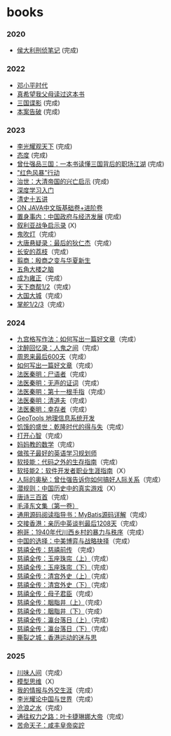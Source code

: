 # books

### 2020

- [侯大利刑侦笔记](https://github.com/william-hyx/books/issues/3) (完成)


### 2022

- [邓小平时代](https://github.com/william-hyx/books/issues/4) 
- [真希望我父母读过这本书](https://github.com/william-hyx/books/issues/5)
- [三国谍影](https://github.com/william-hyx/books/issues/38) (完成)
- [本案告破](https://github.com/william-hyx/books/issues/39) (完成)

### 2023

- [李光耀观天下](https://github.com/william-hyx/books/issues/41) (完成)
- [态度](https://github.com/william-hyx/books/issues/42) (完成)
- [曾仕强品三国：一本书读懂三国背后的职场江湖](https://github.com/william-hyx/books/issues/49) (完成)
- ["红色风暴"行动](https://github.com/william-hyx/books/issues/47)
- [治世：大清帝国的兴亡启示](https://github.com/william-hyx/books/issues/50) (完成)
- [深度学习入门](https://github.com/william-hyx/books/issues/51)
- [清史十五讲](https://github.com/william-hyx/books/issues/52)
- [ON JAVA中文版基础卷+进阶卷](https://github.com/william-hyx/books/issues/54)
- [置身事内：中国政府与经济发展](https://github.com/william-hyx/books/issues/16) (完成)
- [叙利亚战争启示录](https://github.com/william-hyx/books/issues/59) (X)
- [鬼吹灯](https://github.com/william-hyx/books/issues/60)（完成）
- [大唐悬疑录：最后的狄仁杰](https://github.com/william-hyx/books/issues/61)（完成）
- [长安的荔枝](https://github.com/william-hyx/books/issues/62)（完成）
- [翦商：殷商之变与华夏新生](https://github.com/william-hyx/books/issues/63)
- [五角大楼之脑](https://github.com/william-hyx/books/issues/64)
- [成为雍正](https://github.com/william-hyx/books/issues/66)（完成）
- [天下商帮1/2](https://github.com/william-hyx/books/issues/67)（完成）
- [大国大城](https://github.com/william-hyx/books/issues/68)（完成）
- [掌舵1/2/3](https://github.com/william-hyx/books/issues/69)（完成）

### 2024

- [九宫格写作法：如何写出一篇好文章](https://github.com/william-hyx/books/issues/70)（完成）
- [沈醉回忆录：人鬼之间](https://github.com/william-hyx/books/issues/71)（完成）
- [周恩来最后600天](https://github.com/william-hyx/books/issues/72)（完成）
- [如何写出一篇好文章](https://github.com/william-hyx/books/issues/73)（完成）
- [法医秦明：尸语者](https://github.com/william-hyx/books/issues/74)（完成）
- [法医秦明：无声的证词](https://github.com/william-hyx/books/issues/75)（完成）
- [法医秦明：第十一根手指](https://github.com/william-hyx/books/issues/76)（完成）
- [法医秦明：清道夫](https://github.com/william-hyx/books/issues/77)（完成）
- [法医秦明：幸存者](https://github.com/william-hyx/books/issues/78)（完成）
- [GeoTools 地理信息系统开发](https://github.com/william-hyx/books/issues/79)
- [饥饿的盛世：乾隆时代的得与失](https://github.com/william-hyx/books/issues/65)（完成）
- [打开心智](https://github.com/william-hyx/books/issues/81)（完成）
- [妈妈教的数学](https://github.com/william-hyx/books/issues/83)（完成）
- [做孩子最好的英语学习规划师](https://github.com/william-hyx/books/issues/84)
- [软技能：代码之外的生存指南](https://github.com/william-hyx/books/issues/85)（完成）
- [软技能2：软件开发者职业生涯指南](https://github.com/william-hyx/books/issues/86)（X）
- [人际的奥秘：曾仕强告诉你如何搞好人际关系](https://github.com/william-hyx/books/issues/87)（完成）
- [潜规则：中国历史中的真实游戏](https://github.com/william-hyx/books/issues/88)（X）
- [唐诗三百首](https://github.com/william-hyx/books/issues/89)（完成）
- [毛泽东文集（第一卷）](https://github.com/william-hyx/books/issues/90)
- [通用源码阅读指导书：MyBatis源码详解](https://github.com/william-hyx/books/issues/91)（完成）
- [交接香港：亲历中英谈判最后1208天](https://github.com/william-hyx/books/issues/92)（完成）
- [袍哥：1940年代川西乡村的暴力与秩序](https://github.com/william-hyx/books/issues/93)（完成）
- [中国的选择：中美博弈与战略抉择](https://github.com/william-hyx/books/issues/94)（完成）
- [慈禧全传：慈禧前传](https://github.com/william-hyx/books/issues/2) （完成）
- [慈禧全传：玉座珠帘（上）](https://github.com/william-hyx/books/issues/2)（完成）
- [慈禧全传：玉座珠帘（下）](https://github.com/william-hyx/books/issues/2)（完成）
- [慈禧全传：清宫外史（上）](https://github.com/william-hyx/books/issues/2)（完成）
- [慈禧全传：清宫外史（下）](https://github.com/william-hyx/books/issues/2)（完成）
- [慈禧全传：母子君臣](https://github.com/william-hyx/books/issues/2)（完成）
- [慈禧全传：胭脂井（上）](https://github.com/william-hyx/books/issues/2)（完成）
- [慈禧全传：胭脂井（下）](https://github.com/william-hyx/books/issues/2)（完成）
- [慈禧全传：瀛台落日（上）](https://github.com/william-hyx/books/issues/2)（完成）
- [慈禧全传：瀛台落日（下）](https://github.com/william-hyx/books/issues/2)（完成）
- [撕裂之城：香港运动的迷与思](https://github.com/william-hyx/books/issues/95)

### 2025

- [川味人间](https://github.com/william-hyx/books/issues/96)（完成）
- [模型思维](https://github.com/william-hyx/books/issues/97)（X）
- [我的情报与外交生涯](https://github.com/william-hyx/books/issues/98)（完成）
- [李光耀论中国与世界](https://github.com/william-hyx/books/issues/99)（完成）
- [沧浪之水](https://github.com/william-hyx/books/issues/100)（完成）
- [通往权力之路：叶卡捷琳娜大帝](https://github.com/william-hyx/books/issues/101)（完成）
- [苦命天子：咸丰皇帝奕詝‌](https://github.com/william-hyx/books/issues/102)

